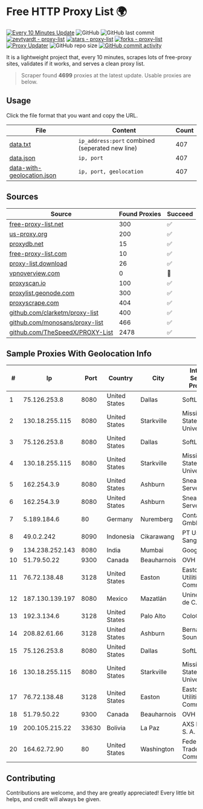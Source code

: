 
# Free HTTP Proxy List 🌍

[![Every 10 Minutes Update](https://github.com/mertguvencli/http-proxy-list/actions/workflows/main.yml/badge.svg?branch=main)](https://github.com/mertguvencli/http-proxy-list/actions/workflows/main.yml)
![GitHub](https://img.shields.io/github/license/mertguvencli/http-proxy-list)
![GitHub last commit](https://img.shields.io/github/last-commit/mertguvencli/http-proxy-list)
[![zevtyardt - proxy-list](https://img.shields.io/static/v1?label=zevtyardt&message=proxy-list&color=blue&logo=github)](https://github.com/zevtyardt/proxy-list "Go to GitHub repo")
[![stars - proxy-list](https://img.shields.io/github/stars/zevtyardt/proxy-list?style=social)](https://github.com/zevtyardt/proxy-list)
[![forks - proxy-list](https://img.shields.io/github/forks/zevtyardt/proxy-list?style=social)](https://github.com/zevtyardt/proxy-list)
[![Proxy Updater](https://github.com/zevtyardt/proxy-list/workflows/Proxy%20Updater/badge.svg)](https://github.com/zevtyardt/proxy-list/actions?query=workflow:"Proxy+Updater")
![GitHub repo size](https://img.shields.io/github/repo-size/zevtyardt/proxy-list)
[![GitHub commit activity](https://img.shields.io/github/commit-activity/m/zevtyardt/proxy-list?logo=commits)](https://github.com/zevtyardt/proxy-list/commits/main)

It is a lightweight project that, every 10 minutes, scrapes lots of free-proxy sites, validates if it works, and serves a clean proxy list.

> Scraper found **4699** proxies at the latest update. Usable proxies are below.

## Usage

Click the file format that you want and copy the URL.

|File|Content|Count|
|----|-------|-----|
|[data.txt](https://raw.githubusercontent.com/mertguvencli/http-proxy-list/main/proxy-list/data.txt)|`ip_address:port` combined (seperated new line)|407|
|[data.json](https://raw.githubusercontent.com/mertguvencli/http-proxy-list/main/proxy-list/data.json)|`ip, port`|407|
|[data-with-geolocation.json](https://raw.githubusercontent.com/mertguvencli/http-proxy-list/main/proxy-list/data-with-geolocation.json)|`ip, port, geolocation`|407|

## Sources

|Source|Found Proxies|Succeed|
|------|-------------|-------|
|[free-proxy-list.net](https://free-proxy-list.net)|300|✅|
|[us-proxy.org](https://www.us-proxy.org)|200|✅|
|[proxydb.net](http://proxydb.net)|15|✅|
|[free-proxy-list.com](https://free-proxy-list.com/?page=&port=&type%5B%5D=http&type%5B%5D=https&up_time=0&search=Search)|10|✅|
|[proxy-list.download](https://www.proxy-list.download/HTTP)|26|✅|
|[vpnoverview.com](https://vpnoverview.com/privacy/anonymous-browsing/free-proxy-servers)|0|🚫|
|[proxyscan.io](https://www.proxyscan.io)|100|✅|
|[proxylist.geonode.com](https://proxylist.geonode.com/api/proxy-list?limit=300&page=1&sort_by=lastChecked&sort_type=desc&protocols=http,https)|300|✅|
|[proxyscrape.com](https://api.proxyscrape.com/v2/?request=displayproxies&protocol=http&timeout=10000&country=all&ssl=all&anonymity=all)|404|✅|
|[github.com/clarketm/proxy-list](https://raw.githubusercontent.com/clarketm/proxy-list/master/proxy-list-raw.txt)|400|✅|
|[github.com/monosans/proxy-list](https://raw.githubusercontent.com/monosans/proxy-list/main/proxies/http.txt)|466|✅|
|[github.com/TheSpeedX/PROXY-List](https://raw.githubusercontent.com/TheSpeedX/PROXY-List/master/http.txt)|2478|✅|


## Sample Proxies With Geolocation Info

|#|Ip|Port|Country|City|Internet Service Provider|
|-|--|----|-------|----|-------------------------|
|1|75.126.253.8|8080|United States|Dallas|SoftLayer|
|2|130.18.255.115|8080|United States|Starkville|Mississippi State University|
|3|75.126.253.8|8080|United States|Dallas|SoftLayer|
|4|130.18.255.115|8080|United States|Starkville|Mississippi State University|
|5|162.254.3.9|8080|United States|Ashburn|Sneaker Server|
|6|162.254.3.9|8080|United States|Ashburn|Sneaker Server|
|7|5.189.184.6|80|Germany|Nuremberg|Contabo GmbH|
|8|49.0.2.242|8090|Indonesia|Cikarawang|PT Usaha Adi Sanggoro|
|9|134.238.252.143|8080|India|Mumbai|Google LLC|
|10|51.79.50.22|9300|Canada|Beauharnois|OVH SAS|
|11|76.72.138.48|3128|United States|Easton|Easton Utilities Commission|
|12|187.130.139.197|8080|Mexico|Mazatlán|Uninet S.A. de C.V.|
|13|192.3.134.6|3128|United States|Palo Alto|ColoCrossing|
|14|208.82.61.66|3128|United States|Ashburn|Bernardi Sounds|
|15|75.126.253.8|8080|United States|Dallas|SoftLayer|
|16|130.18.255.115|8080|United States|Starkville|Mississippi State University|
|17|76.72.138.48|3128|United States|Easton|Easton Utilities Commission|
|18|51.79.50.22|9300|Canada|Beauharnois|OVH SAS|
|19|200.105.215.22|33630|Bolivia|La Paz|AXS Bolivia S. A.|
|20|164.62.72.90|80|United States|Washington|Federal Trade Commission|



## Contributing

Contributions are welcome, and they are greatly appreciated! Every
little bit helps, and credit will always be given.

